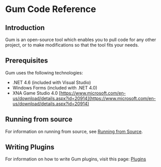 # Gum Code Reference

## Introduction

Gum is an open-source tool which enables you to pull code for any other project, or to make modifications so that the tool fits your needs.

## Prerequisites

Gum uses the following technologies:

* .NET 4.6 (included with Visual Studio)
* Windows Forms (included with .NET 4.0)
* XNA Game Studio 4.0 [https://www.microsoft.com/en-us/download/details.aspx?id=20914](https://www.microsoft.com/en-us/download/details.aspx?id=20914)

## Running from source

For information on running from source, see [Running from Source](./#running-from-source).

## Writing Plugins

For information on how to write Gum plugins, visit this page: [Plugins](../../readme/plugins/)
